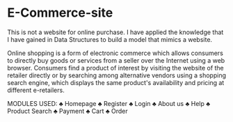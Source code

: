 # E-Commerce-site

This is not a website for online purchase. I have applied the knowledge that I have gained in Data Structures to build a model that mimics a website.

Online shopping is a form of electronic commerce which allows consumers to directly buy goods or services from a seller over the Internet using a web browser. Consumers find a product of interest by visiting the website of the retailer directly or by searching among alternative vendors using a shopping search engine, which displays the same product's availability and pricing at different e-retailers.

MODULES USED:
♣ Homepage
♣ Register
♣ Login
♣ About us
♣ Help
♣ Product Search
♣ Payment
♣ Cart
♣ Order
